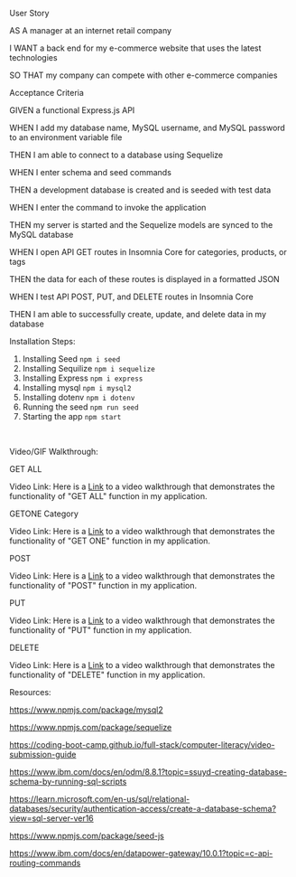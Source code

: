 User Story

AS A manager at an internet retail company

I WANT a back end for my e-commerce website that uses the latest technologies

SO THAT my company can compete with other e-commerce companies





Acceptance Criteria

GIVEN a functional Express.js API

WHEN I add my database name, MySQL username, and MySQL password to an environment variable file

THEN I am able to connect to a database using Sequelize

WHEN I enter schema and seed commands

THEN a development database is created and is seeded with test data

WHEN I enter the command to invoke the application

THEN my server is started and the Sequelize models are synced to the MySQL database

WHEN I open API GET routes in Insomnia Core for categories, products, or tags

THEN the data for each of these routes is displayed in a formatted JSON

WHEN I test API POST, PUT, and DELETE routes in Insomnia Core

THEN I am able to successfully create, update, and delete data in my database



Installation Steps:

1. Installing Seed `npm i seed`
2. Installing Sequilize `npm i sequelize`
3. Installing Express `npm i express`
4. Installing mysql `npm i mysql2`
5. Installing dotenv `npm i dotenv`
6. Running the seed `npm run seed`
7. Starting the app `npm start`



<br>






Video/GIF Walkthrough:

GET ALL 

Video Link: Here is a <a href="https://drive.google.com/file/d/1v5t8v50NHPXGXxkdSndy9VW1e0d3Nulh/view" target="_blank">Link</a> to a video walkthrough that demonstrates the functionality of "GET ALL" function in my application.



GETONE Category

Video Link: Here is a <a href="https://drive.google.com/file/d/1B8dLJiiJYcEm_xY7bnH-0rPZQ2mAqoe6/view" target="_blank">Link</a> to a video walkthrough that demonstrates the functionality of "GET ONE" function in my application.



POST


Video Link: Here is a <a href="https://drive.google.com/file/d/1-EpxBuEmHofxcV4k1GvnkjgWOzNz7rrC/view" target="_blank">Link</a> to a video walkthrough that demonstrates the functionality of "POST" function in my application.

PUT

Video Link: Here is a <a href="https://drive.google.com/file/d/1nSQ-agTlozF6_O6jRnRdj4aFHFGVhzpH/view" target="_blank">Link</a> to a video walkthrough that demonstrates the functionality of "PUT" function in my application.


DELETE

Video Link: Here is a <a href="https://drive.google.com/file/d/1MLSXKH4GQvFpfNmnvic5fisxUSbQdUxm/view" target="_blank">Link</a> to a video walkthrough that demonstrates the functionality of "DELETE" function in my application.










Resources:

https://www.npmjs.com/package/mysql2

https://www.npmjs.com/package/sequelize

https://coding-boot-camp.github.io/full-stack/computer-literacy/video-submission-guide

https://www.ibm.com/docs/en/odm/8.8.1?topic=ssuyd-creating-database-schema-by-running-sql-scripts

https://learn.microsoft.com/en-us/sql/relational-databases/security/authentication-access/create-a-database-schema?view=sql-server-ver16

https://www.npmjs.com/package/seed-js

https://www.ibm.com/docs/en/datapower-gateway/10.0.1?topic=c-api-routing-commands